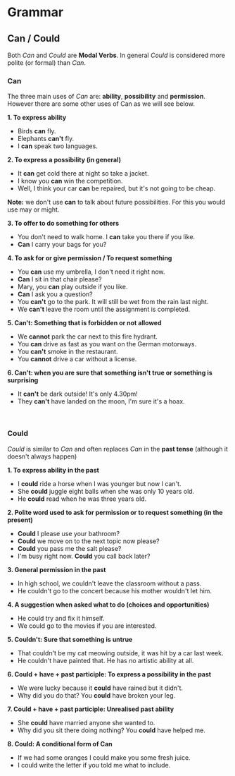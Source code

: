 # Grammar

## Can / Could

Both *Can* and *Could* are **Modal Verbs**. In general *Could* is considered more polite (or formal) than *Can*.

### Can

The three main uses of *Can* are: **ability**, **possibility** and **permission**. However there are some other uses of Can as we will see below.

**1. To express ability**

* Birds **can** fly.
* Elephants **can't** fly.
* I **can** speak two languages.

**2. To express a possibility (in general)**

* It **can** get cold there at night so take a jacket.
* I know you **can** win the competition.
* Well, I think your car **can** be repaired, but it's not going to be cheap.

 **Note:** we don't use **can** to talk about future possibilities. For this you would use may or might.

 **3. To offer to do something for others**

* You don't need to walk home. I **can** take you there if you like.
* **Can** I carry your bags for you?

**4. To ask for or give permission / To request something**

* You **can** use my umbrella, I don't need it right now.
* **Can** I sit in that chair please?
* Mary, you **can** play outside if you like.
* **Can** I ask you a question?
* You **can't** go to the park. It will still be wet from the rain last night.
* We **can't** leave the room until the assignment is completed.

**5. Can't: Something that is forbidden or not allowed**

* We **cannot** park the car next to this fire hydrant.
* You **can** drive as fast as you want on the German motorways.
* You **can't** smoke in the restaurant.
* You **cannot** drive a car without a license.

**6. Can't: when you are sure that something isn't true or something is surprising**

* It **can't** be dark outside! It's only 4.30pm!
* They **can't** have landed on the moon, I'm sure it's a hoax.

<br/>

### Could

*Could* is similar to *Can* and often replaces *Can* in the **past tense** (although it doesn't always happen)

**1. To express ability in the past**

* I **could** ride a horse when I was younger but now I can't.
* She **could** juggle eight balls when she was only 10 years old.
* He **could** read when he was three years old.

**2. Polite word used to ask for permission or to request something (in the present)**

* **Could** I please use your bathroom?
* **Could** we move on to the next topic now please?
* **Could** you pass me the salt please?
* I'm busy right now. **Could** you call back later?

**3. General permission in the past**

* In high school, we couldn't leave the classroom without a pass.
* He couldn't go to the concert because his mother wouldn't let him.

**4. A suggestion when asked what to do (choices and opportunities)**

* He could try and fix it himself.
* We could go to the movies if you are interested.

**5. Couldn't: Sure that something is untrue**

* That couldn't be my cat meowing outside, it was hit by a car last week.
* He couldn't have painted that. He has no artistic ability at all.

**6. **Could** + have + past participle: To express a possibility in the past**

* We were lucky because it **could** have rained but it didn't.
* Why did you do that? You **could** have broken your leg.

**7. **Could** + have + past participle: Unrealised past ability**

* She **could** have married anyone she wanted to.
* Why did you sit there doing nothing? You **could** have helped me.

**8. **Could**: A conditional form of Can**

* If we had some oranges I could make you some fresh juice.
* I could write the letter if you told me what to include.
